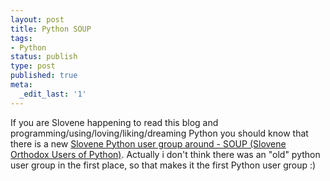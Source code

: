 ```yaml
---
layout: post
title: Python SOUP
tags:
- Python
status: publish
type: post
published: true
meta:
  _edit_last: '1'
---
```

If you are Slovene happening to read this blog and programming/using/loving/liking/dreaming Python you should know that there is a new <a href="http://soup.zen.si/">Slovene Python user group around - SOUP (Slovene Orthodox Users of Python)</a>.
Actually i don't think there was an "old" python user group in the first place, so that makes it the first Python user group :)
